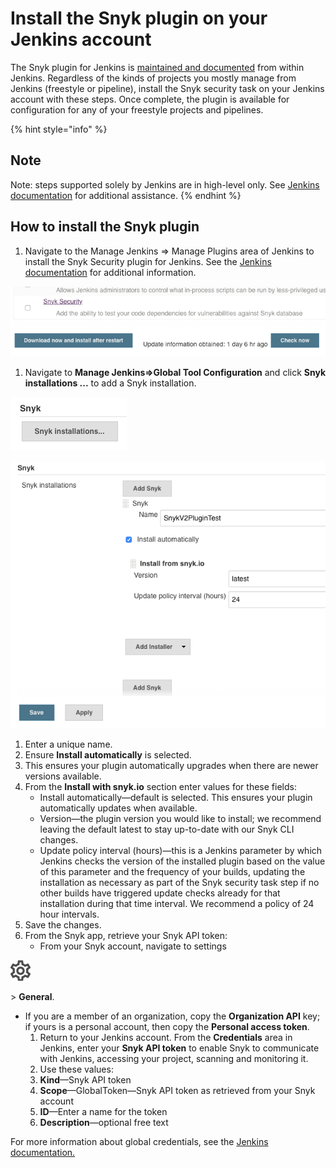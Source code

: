 # Install the Snyk plugin on your Jenkins account

The Snyk plugin for Jenkins is [maintained and documented](https://plugins.jenkins.io/snyk-security-scanner) from within Jenkins. Regardless of the kinds of projects you mostly manage from Jenkins \(freestyle or pipeline\), install the Snyk security task on your Jenkins account with these steps. Once complete, the plugin is available for configuration for any of your freestyle projects and pipelines.

{% hint style="info" %}
## Note

Note: steps supported solely by Jenkins are in high-level only. See [Jenkins documentation](https://jenkins.io/doc/) for additional assistance.
{% endhint %}

## How to install the Snyk plugin

1. Navigate to the Manage Jenkins =&gt; Manage Plugins area of Jenkins to install the Snyk Security plugin for Jenkins. See the [Jenkins documentation](https://jenkins.io/doc/) for additional information.

![image1.png](../../.gitbook/assets/uuid-a1504227-4c48-ab40-d363-ab5dc74b1c71-en%20%283%29%20%281%29.png)

1. Navigate to **Manage Jenkins=&gt;Global Tool Configuration** and click **Snyk installations ...** to add a Snyk installation.

![image2.png](../../.gitbook/assets/uuid-58fedef0-524e-ba88-e4f9-2ce8fd1b2430-en.png)

![image3.png](../../.gitbook/assets/uuid-253d3b55-1301-e97c-636b-2c25b90089e2-en%20%281%29%20%281%29%20%281%29.png)

1. Enter a unique name.
2. Ensure **Install automatically** is selected.
3. This ensures your plugin automatically upgrades when there are newer versions available.
4. From the **Install with snyk.io** section enter values for these fields:
   * Install automatically—default is selected. This ensures your plugin automatically updates when available.
   * Version—the plugin version you would like to install; we recommend leaving the default latest to stay up-to-date with our Snyk CLI changes.
   * Update policy interval \(hours\)—this is a Jenkins parameter by which Jenkins checks the version of the installed plugin based on the value of this parameter and the frequency of your builds, updating the installation as necessary as part of the Snyk security task step if no other builds have triggered update checks already for that installation during that time interval. We recommend a policy of 24 hour intervals.
5. Save the changes.
6. From the Snyk app, retrieve your Snyk API token:
   * From your Snyk account, navigate to settings

![cog\_icon.png](../../.gitbook/assets/cog_icon.png)

&gt; **General**.

* If you are a member of an organization, copy the **Organization API** key; if yours is a personal account, then copy the **Personal access token**.
  1. Return to your Jenkins account. From the **Credentials** area in Jenkins, enter your **Snyk API token** to enable Snyk to communicate with Jenkins, accessing your project, scanning and monitoring it.
  2. Use these values:
  3. **Kind**—Snyk API token
  4. **Scope**—GlobalToken—Snyk API token as retrieved from your Snyk account
  5. **ID**—Enter a name for the token
  6. **Description**—optional free text

For more information about global credentials, see the [Jenkins documentation.](https://plugins.jenkins.io/snyk-security-scanner)

